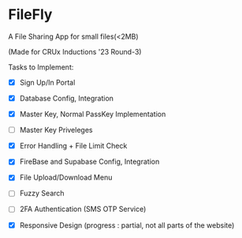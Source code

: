 # FileFly

A File Sharing App for small files(<2MB)

(Made for CRUx Inductions '23 Round-3)

Tasks to Implement:

- [X] Sign Up/In Portal 
- [X] Database Config, Integration
- [X] Master Key, Normal PassKey Implementation
- [ ] Master Key Priveleges
- [X] Error Handling + File Limit Check
- [X] FireBase and Supabase Config, Integration
- [X] File Upload/Download Menu


- [ ] Fuzzy Search
- [ ] 2FA Authentication (SMS OTP Service)


- [X] Responsive Design (progress : partial, not all parts of the website)

